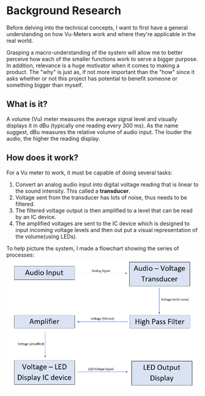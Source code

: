 # Background Research

Before delving into the technical concepts, I want to first have a general understanding on how Vu-Meters work and where they're applicable in the real world. 

Grasping a macro-understanding of the system will allow me to better perceive how each of the smaller functions work to serve a bigger purpose. In addition, relevance is a huge motivator when it comes to making a product. The "why" is just as, if not more important than the "how" since it asks whether or not this project has potential to benefit someone or something bigger than myself.

## What is it?

A volume (Vu) meter measures the average signal level and visually displays it in dBu (typically one reading every 300 ms). As the name suggest, dBu measures the relative volume of audio input. The louder the audio, the higher the reading display.

## How does it work?

For a Vu meter to work, it must be capable of doing several tasks:
  1. Convert an analog audio input into digital voltage reading that is linear to the sound intensity. This called a **transducer**.
  2. Voltage sent from the transducer has lots of noise, thus needs to be filtered.
  3. The filtered voltage output is then amplified to a level that can be read by an IC device.
  4. The amplified voltages are sent to the IC device which is designed to input incoming voltage levels and then out put a visual representation of the volume(using LEDs). 
  
  To help picture the system, I made a flowchart showing the series of processes:
 ![Vu-Meter Flowchart](Vu-Meter%20Flowchart.PNG)